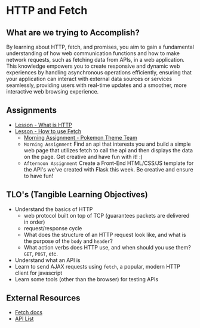 # HTTP and Fetch

## What are we trying to Accomplish?

By learning about HTTP, fetch, and promises, you aim to gain a fundamental understanding of how web communication functions and how to make network requests, such as fetching data from APIs, in a web application. This knowledge empowers you to create responsive and dynamic web experiences by handling asynchronous operations efficiently, ensuring that your application can interact with external data sources or services seamlessly, providing users with real-time updates and a smoother, more interactive web browsing experience.

## Assignments

- [Lesson - What is HTTP](./1-what-is-http.md)
- [Lesson - How to use Fetch](./2-ajax-fetch.md)
  - [Morning Assignment - Pokemon Theme Team](https://classroom.github.com/a/P_c-7jpu)
  - `Morning Assignment` Find an api that interests you and build a simple web page that utilizes fetch to call the api and then displays the data on the page. Get creative and have fun with it! :)
  - `Afternoon Assignment` Create a Front-End HTML/CSS/JS template for the API's we've created with Flask this week. Be creative and ensure to have fun!

## TLO's (Tangible Learning Objectives)

- Understand the basics of HTTP
  - web protocol built on top of TCP (guarantees packets are delivered in order)
  - request/response cycle
  - What does the structure of an HTTP request look like, and what is the purpose of the `body` and `header`?
  - What action verbs does HTTP use, and when should you use them? `GET`, `POST`, etc.
- Understand what an API is
- Learn to send AJAX requests using `fetch`, a popular, modern HTTP client for javascript
- Learn some tools (other than the browser) for testing APIs

## External Resources

- [Fetch docs](https://javascript.info/fetch)
- [API List](https://github.com/public-apis/public-apis)
